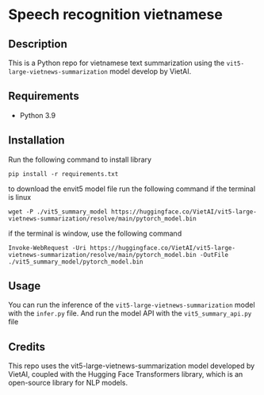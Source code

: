 # Speech recognition vietnamese
## Description 
This is a Python repo for vietnamese text summarization using the `vit5-large-vietnews-summarization` model develop by VietAI.

## Requirements 
- Python 3.9

## Installation 
Run the following command to install library 

`pip install -r requirements.txt`

to download the envit5 model file run the following command if the terminal is linux

`wget -P ./vit5_summary_model https://huggingface.co/VietAI/vit5-large-vietnews-summarization/resolve/main/pytorch_model.bin`

if the terminal is window, use the following command

`Invoke-WebRequest -Uri https://huggingface.co/VietAI/vit5-large-vietnews-summarization/resolve/main/pytorch_model.bin -OutFile ./vit5_summary_model/pytorch_model.bin`

## Usage
You can run the inference of the `vit5-large-vietnews-summarization` model with the `infer.py` file. And run the model API with the `vit5_summary_api.py` file

## Credits
This repo uses the vit5-large-vietnews-summarization model developed by VietAI, coupled with the Hugging Face Transformers library, which is an open-source library for NLP models.
